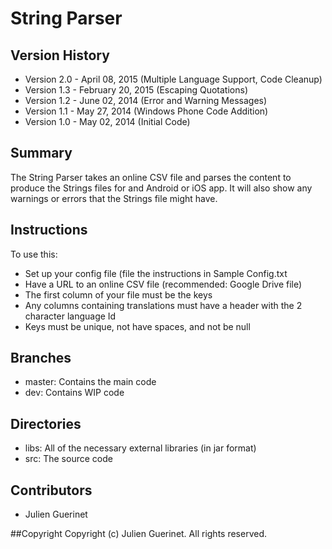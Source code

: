 # String Parser

## Version History
* Version 2.0 - April 08, 2015 (Multiple Language Support, Code Cleanup)
* Version 1.3 - February 20, 2015 (Escaping Quotations)
* Version 1.2 - June 02, 2014 (Error and Warning Messages)
* Version 1.1 - May 27, 2014 (Windows Phone Code Addition)
* Version 1.0 - May 02, 2014 (Initial Code)

## Summary
The String Parser takes an online CSV file and parses the content to produce the Strings files for and Android or iOS app.
It will also show any warnings or errors that the Strings file might have. 

## Instructions
To use this: 

* Set up your config file (file the instructions in Sample Config.txt
* Have a URL to an online CSV file (recommended: Google Drive file) 
* The first column of your file must be the keys
* Any columns containing translations must have a header with the 2 character language Id
* Keys must be unique, not have spaces, and not be null

## Branches
* master: Contains the main code 
* dev: Contains WIP code

## Directories
* libs: All of the necessary external libraries (in jar format)
* src: The source code

## Contributors
* Julien Guerinet

##Copyright 
Copyright (c) Julien Guerinet. All rights reserved.